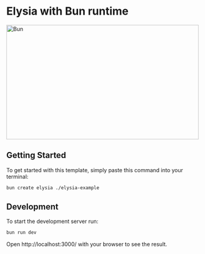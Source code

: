 # Elysia with Bun runtime

<a href="https://bun.sh/" target="_blank" rel="noreferrer"><img src="https://github-production-user-asset-6210df.s3.amazonaws.com/3084745/266450546-379f2213-fd3e-4223-bb8e-25adfa1e61cc.png" width="100%" height="300" alt="Bun" /></a>

## Getting Started
To get started with this template, simply paste this command into your terminal:
```bash
bun create elysia ./elysia-example
```

## Development
To start the development server run:
```bash
bun run dev
```

Open http://localhost:3000/ with your browser to see the result.
